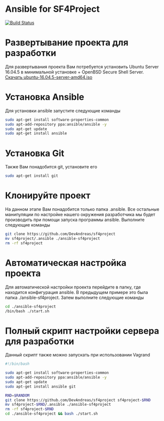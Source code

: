# Ansible for SF4Project
[![Build Status](https://travis-ci.org/DevAndreas/sf4project.svg?branch=master)](https://travis-ci.org/DevAndreas/sf4project)

# Развертывание проекта для разработки

Для развертывания проекта Вам потребуется установить Ubuntu Server 16.04.5 в минимальной установке + OpenBSD Secure Shell Server. [Скачать ubuntu-16.04.5-server-amd64.iso](http://releases.ubuntu.com/16.04/ubuntu-16.04.5-server-amd64.iso)

# Установка Ansible
Для установки ansible запустите следующие команды
```sh
sudo apt-get install software-properties-common
sudo apt-add-repository ppa:ansible/ansible -y
sudo apt-get update
sudo apt-get install ansible
```

# Установка Git
Также Вам понадобится git, установите его
```sh
sudo apt-get install git
```

# Клонируйте проект
На данном этапе Вам понадобится только папка .ansible. Все остальные манипуляции по настройке
нашего окружения разработчика мы будет производить при помощи запуска программы ansible. Выполните следующие команды
```sh
git clone https://github.com/DevAndreas/sf4project
mv sf4project/.ansible ./ansible-sf4project
rm -rf sf4project
```

# Автоматическая настройка проекта
Для автоматической настройки проекта перейдите в папку, где находится конфигурация ansible. В предыдущем примере это была папка ./ansible-sf4project. Затем выполните следующие команды
```sh
cd ./ansible-sf4project
/bin/bash ./start.sh
```

# Полный скрипт настройки сервера для разработки
Данный скрипт также можно запускать при использовании Vagrand
```sh
#!/bin/bash

sudo apt-get install software-properties-common
sudo apt-add-repository ppa:ansible/ansible -y
sudo apt-get update
sudo apt-get install ansible git

RND=$RANDOM
git clone https://github.com/DevAndreas/sf4project sf4project-$RND
mv sf4project-$RND/.ansible ./ansible-sf4project
rm -rf sf4project-$RND
cd ./ansible-sf4project && bash ./start.sh
```